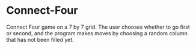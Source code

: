 # Connect-Four
Connect Four game on a 7 by 7 grid. The user chooses whether to go first or second, and the program makes moves by choosing a random column that has not been filled yet.

